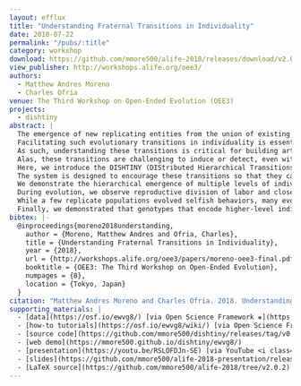 ```yaml
---
layout: efflux
title: "Understanding Fraternal Transitions in Individuality"
date: 2018-07-22
permalink: "/pubs/:title"
category: workshop
download: https://github.com/mmore500/alife-2018/releases/download/v2.0.2/alife-2018-draft.pdf
view_publisher: http://workshops.alife.org/oee3/
authors:
  - Matthew Andres Moreno
  - Charles Ofria
venue: The Third Workshop on Open-Ended Evolution (OEE3)
projects:
  - dishtiny
abstract: |
  The emergence of new replicating entities from the union of existing entities represent some of the most profound events in natural evolutionary history.
  Facilitating such evolutionary transitions in individuality is essential to the derivation of the most complex forms of life.
  As such, understanding these transitions is critical for building artificial systems capable of open-ended evolution.
  Alas, these transitions are challenging to induce or detect, even with computational organisms.
  Here, we introduce the DISHTINY (DIStributed Hierarchical Transitions in IndividualitY) platform, which provides simple cell-like organisms with the ability and incentive to unite into new individuals in a manner that can continue to scale to subsequent transitions.
  The system is designed to encourage these transitions so that they can be studied: organisms that coordinate spatiotemporally can maximize the rate of resource harvest, which is closely linked to their reproductive ability.
  We demonstrate the hierarchical emergence of multiple levels of individuality among simple cell-like organisms that evolve parameters for manually-designed strategies.
  During evolution, we observe reproductive division of labor and close cooperation between cells, including resource-sharing, aggregation of resource endowments for propagules, and emergence of an apoptosis response to somatic mutation.
  While a few replicate populations evolved selfish behaviors, many evolved to direct their resources toward low-level groups (behaving like multi-cellular individuals), and many others evolved to direct their resources toward high-level groups (acting as larger-scale multi-cellular individuals).
  Finally, we demonstrated that genotypes that encode higher-level individuality consistently outcompete those that encode lower-level individuality.
bibtex: |-
  @inproceedings{moreno2018understanding,
    author = {Moreno, Matthew Andres and Ofria, Charles},
    title = {Understanding Fraternal Transitions in Individuality},
    year = {2018},
    url = {http://workshops.alife.org/oee3/papers/moreno-oee3-final.pdf},
    booktitle = {OEE3: The Third Workshop on Open-Ended Evolution},
    numpages = {8},
    location = {Tokyo, Japan}
  }
citation: "Matthew Andres Moreno and Charles Ofria. 2018. Understanding Fraternal Transitions in Individuality. OEE3: The Third Workshop on Open-Ended Evolution."
supporting_materials: |
  - [data](https://osf.io/ewvg8/) [via Open Science Framework ❋](https://osf.io)
  - [how-to tutorials](https://osf.io/ewvg8/wiki/) [via Open Science Framework ❋](https://osf.io)
  - [source code](https://github.com/mmore500/dishtiny/releases/tag/v0.4.0) [via GitHub <i class="icon-github-1"></i>](https://github.com/)
  - [web demo](https://mmore500.github.io/dishtiny/ewvg8/)
  - [presentation](https://youtu.be/RSLOFDJn-SE) [via YouTube <i class="icon-video"></i>](https://youtube.com)
  - [slides](https://github.com/mmore500/alife-2018-presentation/releases/download/v1.0.1/alife-2018-presentation.pdf)
  - [LaTeX source](https://github.com/mmore500/alife-2018/tree/v2.0.2) [via GitHub <i class="icon-github-1"></i>](https://github.com/)
---
```

